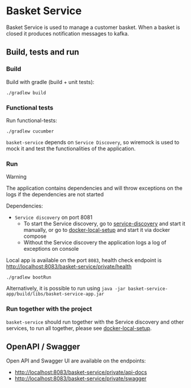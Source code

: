 # Basket Service

Basket Service is used to manage a customer basket. When a basket is closed it produces notification messages to kafka.

## Build, tests and run

### Build
Build with gradle (build + unit tests):
```
./gradlew build
```

### Functional tests
Run functional-tests:
```
./gradlew cucumber
```

`basket-service` depends on `Service Discovery`, so wiremock is used to mock it and test the functionalities of the application.

### Run
> [!WARNING]  
> The application contains dependencies and will throw exceptions on the logs if the dependencies are not started

Dependencies:
* `Service discovery` on port 8081
    * To start the Service discovery, go to [service-discovery](https://github.com/groot-mg/service-discovery) and start it manually, or go to [docker-local-setup](https://github.com/groot-mg/docker-local-setup) and start it via docker compose
    * Without the Service discovery the application logs a log of exceptions on console

Local app is available on the port `8083`, health check endpoint is [http://localhost:8083/basket-service/private/health](http://localhost:8083/basket-service/private/health)

```
./gradlew bootRun
 ```

Alternatively, it is possible to run using `java -jar basket-service-app/build/libs/basket-service-app.jar`

### Run together with the project

`basket-service` should run together with the Service discovery and other services, to run all together, please see [docker-local-setup](https://github.com/groot-mg/docker-local-setup).

## OpenAPI / Swagger

Open API and Swagger UI are available on the endpoints:
- [http://localhost:8083/basket-service/private/api-docs](http://localhost:8083/basket-service/private/api-docs)
- [http://localhost:8083/basket-service/private/swagger](http://localhost:8083/basket-service/private/swagger)